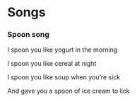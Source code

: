 # Songs

### Spoon song

I spoon you like yogurt in the morning

I spoon you like cereal at night

I spoon you like soup when you’re sick

And gave you a spoon of ice cream to lick